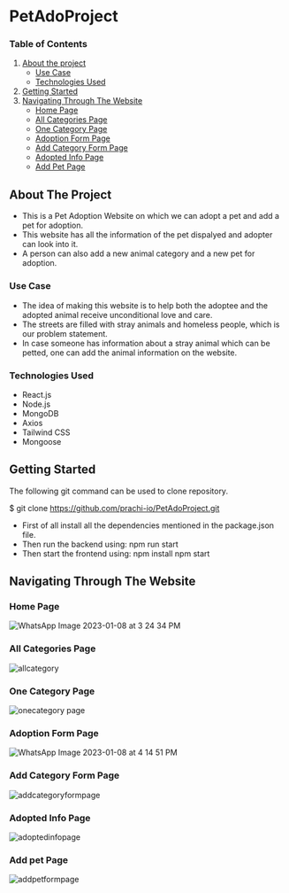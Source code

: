 # PetAdoProject

### Table of Contents  
1. [About the project](#about-the-project)  
   - [Use Case](#use-case) 
   - [Technologies Used](#technologies-used)
2. [Getting Started](#getting-started)
3. [Navigating Through The Website](#navigating-through-the-website)
   - [Home Page](#home-page)
   - [All Categories Page](#all-categories-page)
   - [One Category Page](#one-category-page)
   - [Adoption Form Page](#adoption-form-page)
   - [Add Category Form Page](#add-category-form-page)
   - [Adopted Info Page](#adopted-info-page)
   - [Add Pet Page](#add-pet-page)
   
   
## About The Project
* This is a Pet Adoption Website on which we can adopt a pet and add a pet for adoption.
* This website has all the information of the pet dispalyed and adopter can look into it.
* A person can also add a new animal category and a new pet for adoption.

### Use Case
* The idea of making this website is to help both the adoptee and the adopted animal receive unconditional love and care.
* The streets are filled with stray animals and homeless people, which is our problem statement.
* In case someone has information about a stray animal which can be petted, one can add the animal information on the website.

### Technologies Used
* React.js
* Node.js
* MongoDB
* Axios
* Tailwind CSS
* Mongoose

## Getting Started

The following git command can be used to clone repository.

$ git clone https://github.com/prachi-io/PetAdoProject.git

* First of all install all the dependencies mentioned in the package.json file.
* Then run the backend using:
npm run start
* Then start the frontend using:
npm install
npm start

## Navigating Through The Website

### Home Page

![WhatsApp Image 2023-01-08 at 3 24 34 PM](https://user-images.githubusercontent.com/77448543/211191507-aa7fdb34-5126-4c46-af81-7bd95d1e22f2.jpeg)

### All Categories Page

![allcategory](https://user-images.githubusercontent.com/77448543/211191725-799c8772-186f-4a54-8b06-fa57f6a08427.jpeg)

### One Category Page

![onecategory page](https://user-images.githubusercontent.com/77448543/211191724-248eca3d-5b6b-4da6-9070-fdd3551f2bad.jpeg)

### Adoption Form Page

![WhatsApp Image 2023-01-08 at 4 14 51 PM](https://user-images.githubusercontent.com/77448543/211191907-7313100a-3764-4fe0-850e-4dde4ddc1715.jpeg)

### Add Category Form Page

![addcategoryformpage](https://user-images.githubusercontent.com/77448543/211191720-088fdf57-6050-4fc9-b209-38f32f8ecf58.jpeg)

### Adopted Info Page
![adoptedinfopage](https://user-images.githubusercontent.com/77448543/211191723-c9c1cf2c-1c34-4d13-84dd-e1f84911d4a4.jpeg)

### Add pet Page
![addpetformpage](https://user-images.githubusercontent.com/77448543/211191722-dd46e1bf-8b59-4f61-b769-8a16cfadfca8.jpeg)



